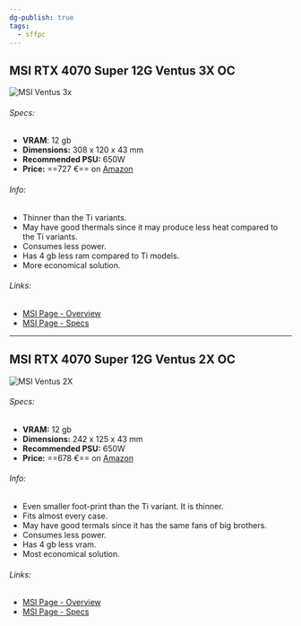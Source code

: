 ```yaml
---
dg-publish: true
tags:
  - sffpc
---
```

## MSI RTX 4070 Super 12G Ventus 3X OC
![MSI Ventus 3x](https://asset.msi.com/resize/image/global/product/product_17046847997f6caa465609bab60e0c4f9b36b8a649.png62405b38c58fe0f07fcef2367d8a9ba1/1024.png)
###### Specs:
- **VRAM**: 12 gb
- **Dimensions:** 308 x 120 x 43 mm
- **Recommended PSU:** 650W
- **Price:** ==727 €== on [Amazon](https://www.amazon.it/MSI-GeForce-VENTUS-Scheda-Gaming/dp/B0CQMDD2WJ/ref=sr_1_1?__mk_it_IT=%C3%85M%C3%85%C5%BD%C3%95%C3%91&crid=1LKGBVFUFXIYG&dib=eyJ2IjoiMSJ9.6Iu-CxyY1h67gKqec9-D0EjtfDhL7VonMgKCYmXL4yqqXH5rbg49r5F3Dmq6P0wB3-UkxIWx2tkgFX4b_9JD5gF4UEDRTHg4I2toCm_oN5Am2zw8FIKnc91SoGjO8RFHNJcTvxFacA4LqPCC8FS_rEOw-ihBDzw7BW9YQpIl5reyNT3PtsoPtVrticMjDLbff0FSodaal3b1CxSwpsI_mNgZxd_-kGAKPROxxhKdqNvOQzXrCeDoPB0mIfYPmSIZYwkpmbw65olbQZknfkbtHggrW_SZ2bAUua_WcdpNsyI.ZAIE6vX6D-SXd-hMNDH55mvIeWZ8X5x1wqD5MrSDk48&dib_tag=se&keywords=rtx%2B4070ti%2Bsuper&qid=1710060741&sprefix=rtx%2B4070ti%2Bsuper%2Caps%2C145&sr=8-1&ufe=app_do%3Aamzn1.fos.9d4f9b77-768c-4a4e-94ad-33674c20ab35&th=1)

###### Info:
- Thinner than the Ti variants.
- May have good thermals since it may produce less heat compared to the Ti variants.
- Consumes less power.
- Has 4 gb less ram compared to Ti models.
- More economical solution.

###### Links:
- [MSI Page - Overview](https://it.msi.com/Graphics-Card/GeForce-RTX-4070-SUPER-12G-VENTUS-3X-OC/Overview)
- [MSI Page - Specs](https://it.msi.com/Graphics-Card/GeForce-RTX-4070-SUPER-12G-VENTUS-3X-OC/Specification)

---
## MSI RTX 4070 Super 12G Ventus 2X OC
![MSI Ventus 2X](https://asset.msi.com/resize/image/global/product/product_1704699649413398d807686f322a7a562d15b205df.png62405b38c58fe0f07fcef2367d8a9ba1/1024.png)
###### Specs:
- **VRAM:** 12 gb
- **Dimensions:** 242 x 125 x 43 mm
- **Recommended PSU:** 650W
- **Price:** ==678 €== on [Amazon](https://www.amazon.it/MSI-VENTUS-GeForce-NVIDIA-GDDR6X/dp/B0CS3YQZQH/ref=sr_1_2?__mk_it_IT=%C3%85M%C3%85%C5%BD%C3%95%C3%91&crid=2U9XSD42DD3Y1&dib=eyJ2IjoiMSJ9.rOPWWnUq1ZiiHk271bLWhM9tlEPPUjOUESr97F6GPBbCtyPbyFy4hw1bYPd9iNmrBJEybMdN5KKk-nplEivGh6QROSLayFh-uaV8remLmd51GfdFR8G2eDGft1nqqL7hijqC56n4FxayqBkxxrtK7vbTG9CFVsInwFdzarjCfmiWXcaeyeF0FusG_AOqD2CgOiHa0UkDYfOuUm-hGK8b2gBaSfb5U4dFNrumm3VuKb_8yUt1lFUWBQN23KaStK2JeBVpCQOVywBUv64wWz9HhO8zHRyF28TnoXV5OkwXGDA.tmPz-hjajMg0rIEnXD07EBrYeB6QPDw1eVIftd_Ybgk&dib_tag=se&keywords=rtx+4070+super+ventus&qid=1710063926&sprefix=rtx+4070+super+ventus%2Caps%2C145&sr=8-2&ufe=app_do%3Aamzn1.fos.9d4f9b77-768c-4a4e-94ad-33674c20ab35)

###### Info:
- Even smaller foot-print than the Ti variant. It is thinner.
- Fits almost every case.
- May have good termals since it has the same fans of big brothers.
- Consumes less power.
- Has 4 gb less vram.
- Most economical solution.

###### Links:
- [MSI Page - Overview](https://it.msi.com/Graphics-Card/GeForce-RTX-4070-SUPER-12G-VENTUS-2X-OC/Overview)
- [MSI Page - Specs](https://it.msi.com/Graphics-Card/GeForce-RTX-4070-SUPER-12G-VENTUS-2X-OC/Specification)
